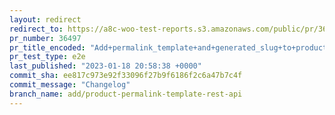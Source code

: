 ```yaml
---
layout: redirect
redirect_to: https://a8c-woo-test-reports.s3.amazonaws.com/public/pr/36497/e2e/index.html
pr_number: 36497
pr_title_encoded: "Add+permalink_template+and+generated_slug+to+products+REST+API+response"
pr_test_type: e2e
last_published: "2023-01-18 20:58:38 +0000"
commit_sha: ee817c973e92f33096f27b9f6186f2c6a47b7c4f
commit_message: "Changelog"
branch_name: add/product-permalink-template-rest-api
---
```

